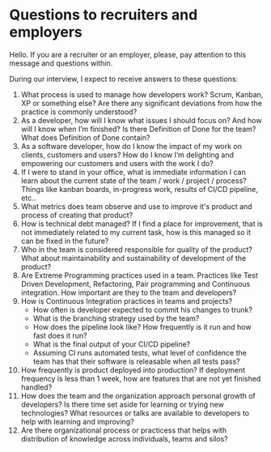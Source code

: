 # Questions to recruiters and employers

Hello. If you are a recruiter or an employer, please, pay attention to this message and questions within.

During our interview, I expect to receive answers to these questions:

1. What process is used to manage how developers work? Scrum, Kanban, XP or something else? Are there any significant deviations from how the practice is commonly understood?
1. As a developer, how will I know what issues I should focus on? And how will I know when I’m finished? Is there Definition of Done for the team? What does Definition of Done contain?
1. As a software developer, how do I know the impact of my work on clients, customers and users? How do I know I’m delighting and empowering our customers and users with the work I do?
1. If I were to stand in your office, what is immediate information I can learn about the current state of the team / work / project / process? Things like kanban boards, in-progress work, results of CI/CD pipeline, etc..
1. What metrics does team observe and use to improve it's product and process of creating that product?
1. How is technical debt managed? If I find a place for improvement, that is not immediately related to my current task, how is this managed so it can be fixed in the future?
1. Who in the team is considered responsible for quality of the product? What about maintainability and sustainability of development of the product?
1. Are Extreme Programming practices used in a team. Practices like Test Driven Development, Refactoring, Pair programming and Continuous integration. How important are they to the team and developers?
1. How is Continuous Integration practices in teams and projects?
   - How often is developer expected to commit his changes to trunk? 
   - What is the branching strategy used by the team?
   - How does the pipeline look like? How frequently is it run and how fast does it run?
   - What is the final output of your CI/CD pipeline?
   - Assuming CI runs automated tests, what level of confidence the team has that their software is releasable when all tests pass?
1. How frequently is product deployed into production? If deployment frequency is less than 1 week, how are features that are not yet finished handled?
1. How does the team and the organization approach personal growth of developers? Is there time set aside for learning or trying new technologies? What resources or talks are available to developers to help with learning and improving?
1. Are there organizational process or practicess that helps with distribution of knowledge across individuals, teams and silos?

